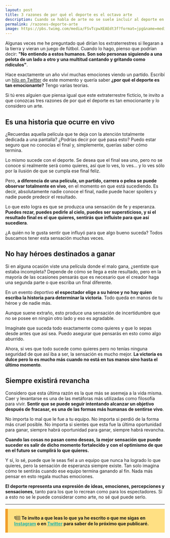 ```yaml
---
layout: post
title: 3 razones de por qué el deporte es el octavo arte
description: Cuando se habla de arte no se suele incluir al deporte en el grupo, aunque sea una creación humana que te emociona. Aquí explico 3 razones de por qué es un arte.
permalink: /razones-deporte-arte
image: https://pbs.twimg.com/media/FSvTcpwXEAEdt3f?format=jpg&name=medium
---
```

Algunas veces me he preguntado qué dirían los extraterrestres si llegaran a la tierra y vieran un juego de fútbol. Cuando lo hago, pienso que podrían decir: **"No entiendo a estos humanos. Son solo personas siguiendo a una pelota de un lado a otro y una multitud cantando y gritando como ridículos"**.

Hace exactamente un año viví muchas emociones viendo un partido. Escribí un <a href="https://twitter.com/isaaleonardo/status/1526221134680580098" target="_blank">hilo en Twitter</a> de este momento y quería saber **¿por qué el deporte es tan emocionante?** Tengo varias teorias.

Si tú eres alguien que piensa igual que este extraterrestre ficticio, te invito a que conozcas tres razones de por qué el deporte es tan emocionante y lo considero un arte.

## Es una historia que ocurre en vivo
¿Recuerdas aquella película que te deja con la atención totalmente dedicada a una pantalla? ¿Podrías decir por qué pasa esto? Puedo estar seguro que no conocías el final y, simplemente, querías saber cómo termina.

Lo mismo sucede con el deporte. Se desea que el final sea uno, pero no se conoce si realmente será como quieres, así que lo ves, lo ves... y lo ves sólo por la ilusión de que se cumpla ese final feliz.

Pero, **a diferencia de una película, un partido, carrera o pelea se puede observar totalmente en vivo**, en el momento en que está sucediendo. Es decir, absolutamente nadie conoce el final, nadie puede hacer spoilers y nadie puede predecir el resultado.

Lo que esto logra es que se produzca una sensación de fe y esperanza. **Puedes rezar, puedes pedirle al cielo, puedes ser supersticioso, y si el resultado final es el que quieres, sentirás que influiste para que así sucediera**.

¿A quién no le gusta sentir que influyó para que algo bueno suceda? Todos buscamos tener esta sensación muchas veces.

## No hay héroes destinados a ganar
Si en alguna ocasión viste una película donde el malo gana, ¿sentiste que estaba incompleta? Depende de cómo se llega a este resultado, pero en la mayoría de las ocasiones pensarás que es necesario que el creador haga una segunda parte o que escriba un final diferente.

En un evento deportivo **el espectador elige a su héroe y no hay quien escriba la historia para determinar la victoria**. Todo queda en manos de tu héroe y de nadie más.

Aunque suene extraño, esto produce una sensación de incertidumbre que no se posee en ningún otro lado y eso es agradable.

Imagínate que suceda todo exactamente como quieres y que lo sepas desde antes que así sea. Puedo asegurar que pensarás en esto como algo aburrido.

Ahora, si ves que todo sucede como quieres pero no tenías ninguna seguridad de que así iba a ser, la sensación es mucho mejor. **La victoria es dulce pero lo es mucho más cuando no está en tus manos sino hasta el último momento**.

## Siempre existirá revancha
Considero que esta última razón es la que más se asemeja a la vida misma. Caer y levantarse es una de las metáforas más utilizadas como filosofía para vivir. **Sentir que se puede seguir intentando alcanzar un objetivo después de fracasar, es una de las formas más humanas de sentirse vivo**.

No importa lo mal que le fue a tu equipo. No importa si perdió de la forma más cruel posible. No importa si sientes que esta fue la última oportunidad para ganar, siempre habrá oportunidad para ganar, siempre habrá revancha.

**Cuando las cosas no pasan como deseas, la mejor sensación que puede suceder es salir de dicho momento fortalecido y con el optimismo de que en el futuro se cumplirá lo que quieres.**

Y sí, lo sé, puede que le seas fiel a un equipo que nunca ha logrado lo que quieres, pero la sensación de esperanza siempre existe. Tan solo imagina cómo te sentirás cuando ese equipo termina ganando al fin. Nada más pensar en esto regala muchas emociones.

**El deporte representa una expresión de ideas, emociones, percepciones y sensaciones**, tanto para los que lo recrean como para los espectadores. Si a esto no se le puede considerar como arte, no sé qué puede serlo.

---

<div class="boxed" style="border-left: 8px solid #F09E2A; margin: 0 0 25px; overflow: hidden; padding: 20px; background-color: #FFE083; font-weight: bold">
👇🏼 Te invito a que leas lo que ya he escrito o que me sigas en <a style="color: lightseagreen" href="https://instagram.com/isaaleonardo" target="_blank">Instagram</a> o en <a style="color: lightseagreen" href="https://twitter.com/isaaleonardo" target="_blank">Twitter</a> para saber de lo próximo que publicaré.
</div>